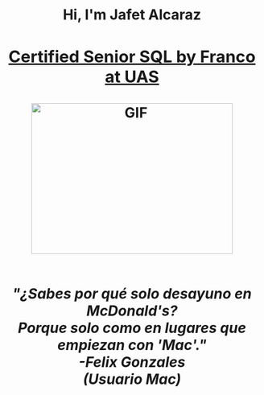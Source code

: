 <h1 align="center">Hi, I'm Jafet Alcaraz<a href="https://100rabhcsmc.github.io/Me.io/" target="blank">
<h3 align="center">Certified Senior SQL by Franco at UAS</h3>
<a target="_blank" align="center">
  <img align="center" top="500" height="300" width="400" alt="GIF" src="https://media.tenor.com/A-xepNszV9YAAAAi/ai-bot.gif">
</a>
<br><br>
<p align="center">
  <em>
      "¿Sabes por qué solo desayuno en McDonald's? <br> Porque solo como en lugares que empiezan con 'Mac'." <br> -Felix Gonzales <br> (Usuario Mac)
  </em> 



 
 
